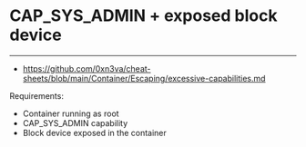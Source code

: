# CAP_SYS_ADMIN + exposed block device
--------------------------------------
- https://github.com/0xn3va/cheat-sheets/blob/main/Container/Escaping/excessive-capabilities.md

Requirements:
- Container running as root
- CAP_SYS_ADMIN capability
- Block device exposed in the container
